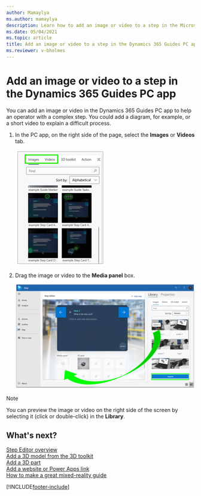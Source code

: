 ```yaml
---
author: Mamaylya
ms.author: mamaylya
description: Learn how to add an image or video to a step in the Microsoft Dynamics 365 Guides PC app to help operators with a complex step.
ms.date: 05/04/2021
ms.topic: article
title: Add an image or video to a step in the Dynamics 365 Guides PC app
ms.reviewer: v-bholmes
---
```


# Add an image or video to a step in the Dynamics 365 Guides PC app

You can add an image or video in the Dynamics 365 Guides PC app to help an operator with a complex step. You could add a diagram, for example, or a short video to explain a difficult process. 

1. In the PC app, on the right side of the page, select the **Images** or **Videos** tab.

    ![Images and Videos tabs](media/select-image-video.PNG "Images and Videos tabs")

2. Drag the image or video to the **Media panel** box.

    ![Dragging an image or video to the Image or video box](media/drag-image-video.PNG "Dragging an image or video to the Image or video box")
    
> [!NOTE]
> You can preview the image or video on the right side of the screen by selecting it (click or double-click) in the **Library**. 

## What's next?

[Step Editor overview](pc-app-step-editor-overview.md)<br>
[Add a 3D model from the 3D toolkit](pc-app-add-3D-model.md)<br>
[Add a 3D part](pc-app-add-3D-part.md)<br>
[Add a website or Power Apps link](pc-app-website-powerapps-link.md)<br>
[How to make a great mixed-reality guide](great-guide.md)

[!INCLUDE[footer-include](../includes/footer-banner.md)]

